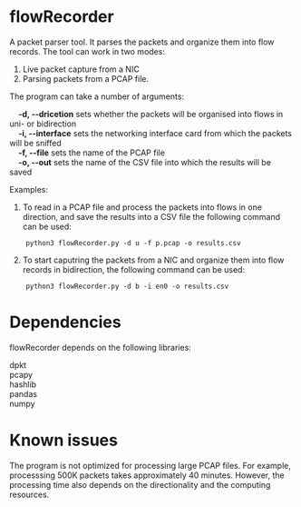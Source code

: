 # flowRecorder

A packet parser tool. It parses the packets and organize them into flow records. The tool can work in two modes:

  1. Live packet capture from a NIC
  2. Parsing packets from a PCAP file.

The program can take a number of arguments: 

&nbsp;&nbsp;&nbsp; **-d, --dricetion** sets whether the packets will be organised into flows in uni- or bidirection <br>
&nbsp;&nbsp;&nbsp; **-i, --interface** sets the networking interface card from which the packets will be sniffed <br>
&nbsp;&nbsp;&nbsp; **-f, --file** sets the name of the PCAP file <br>
&nbsp;&nbsp;&nbsp; **-o, --out** sets the name of the CSV file into which the results will be saved <br>

Examples:
  1) To read in a PCAP file and process the packets into flows in one direction, and save the results into a CSV file the following command can be used:
```
    python3 flowRecorder.py -d u -f p.pcap -o results.csv
```
  
  2) To start caputring the packets from a NIC and organize them into flow records in bidirection, the following command can be used:
```
    python3 flowRecorder.py -d b -i en0 -o results.csv
```

# Dependencies

flowRecorder depends on the following libraries:

dpkt <br>
pcapy <br>
hashlib <br>
pandas <br>
numpy

# Known issues

The program is not optimized for processing large PCAP files. For example, processsing 500K packets takes approximately 40 minutes. However, the processing time also depends on the directionality and the computing resources.
